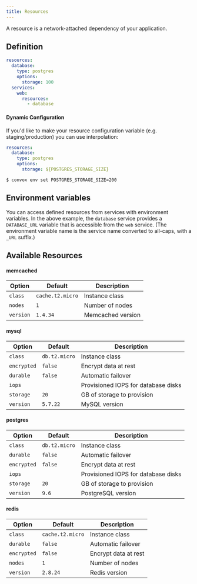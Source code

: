 ```yaml
---
title: Resources
---
```


A resource is a network-attached dependency of your application.

## Definition

```yaml
resources:
  database:
    type: postgres
    options:
      storage: 100
  services:
    web:
      resources:
        - database
```

#### Dynamic Configuration

If you'd like to make your resource configuration variable (e.g. staging/production) you can use interpolation:

```yaml
resources:
  database:
    type: postgres
    options:
      storage: ${POSTGRES_STORAGE_SIZE}
```

```
$ convox env set POSTGRES_STORAGE_SIZE=200
```

## Environment variables

You can access defined resources from services with environment variables.
In the above example, the `database` service provides a `DATABASE_URL` variable that is accessible from the `web` service.
(The environment variable name is the service name converted to all-caps, with a `_URL` suffix.)

## Available Resources

#### memcached

| Option    | Default          | Description       |
|-----------|------------------|-------------------|
| `class`   | `cache.t2.micro` | Instance class    |
| `nodes`   | `1`              | Number of nodes   |
| `version` | `1.4.34`         | Memcached version |

#### mysql

| Option      | Default          | Description                             |
|-------------|------------------|-----------------------------------------|
| `class`     | `db.t2.micro`    | Instance class                          |
| `encrypted` | `false`          | Encrypt data at rest                    |
| `durable`   | `false`          | Automatic failover                      |
| `iops`      |                  | Provisioned IOPS for database disks     |
| `storage`   | `20`             | GB of storage to provision              |
| `version`   | `5.7.22`         | MySQL version                           |

#### postgres

| Option      | Default          | Description                             |
|-------------|------------------|-----------------------------------------|
| `class`     | `db.t2.micro`    | Instance class                          |
| `durable`   | `false`          | Automatic failover                      |
| `encrypted` | `false`          | Encrypt data at rest                    |
| `iops`      |                  | Provisioned IOPS for database disks     |
| `storage`   | `20`             | GB of storage to provision              |
| `version`   | `9.6`            | PostgreSQL version                      |

#### redis

| Option      | Default          | Description          |
|-------------|------------------|----------------------|
| `class`     | `cache.t2.micro` | Instance class       |
| `durable`   | `false`          | Automatic failover   |
| `encrypted` | `false`          | Encrypt data at rest |
| `nodes`     | `1`              | Number of nodes      |
| `version`   | `2.8.24`         | Redis version        |
